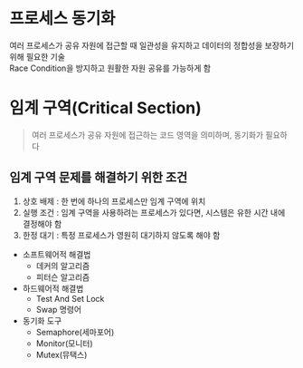 # 프로세스 동기화 
여러 프로세스가 공유 자원에 접근할 때 일관성을 유지하고 데이터의 정합성을 보장하기 위해 필요한 기술  
Race Condition을 방지하고 원활한 자원 공유를 가능하게 함

# 임계 구역(Critical Section)
> 여러 프로세스가 공유 자원에 접근하는 코드 영역을 의미하며, 동기화가 필요하다

## 임계 구역 문제를 해결하기 위한 조건
1. 상호 배제 : 한 번에 하나의 프로세스만 임계 구역에 위치
2. 실행 조건 : 임계 구역을 사용하려는 프로세스가 있다면, 시스템은 유한 시간 내에 결정해야 함 
3. 한정 대기 : 특정 프로세스가 영원히 대기하지 않도록 해야 함 

- 소프트웨어적 해결법
    - 데커의 알고리즘
    - 피터슨 알고리즘 
- 하드웨어적 해결법 
    - Test And Set Lock
    - Swap 명령어 
- 동기화 도구 
    - Semaphore(세마포어)
    - Monitor(모니터)
    - Mutex(뮤택스) 
